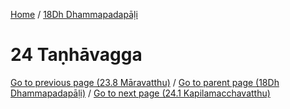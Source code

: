 
[Home](/) / [18Dh Dhammapadapāḷi](../18Dh.md)

# 24 Taṇhāvagga


[Go to previous page (23.8 Māravatthu)](23/23.8.md) / [Go to parent page (18Dh Dhammapadapāḷi)](0.md) / [Go to next page (24.1 Kapilamacchavatthu)](24/24.1.md)


